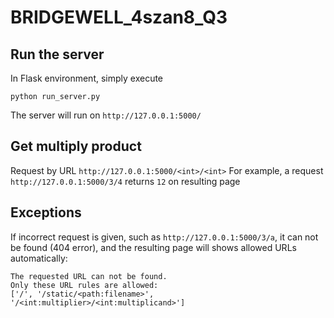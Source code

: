 # BRIDGEWELL_4szan8_Q3

## Run the server

In Flask environment, simply execute
```
python run_server.py
```
The server will run on `http://127.0.0.1:5000/`

## Get multiply product

Request by URL `http://127.0.0.1:5000/<int>/<int>`
For example, a request `http://127.0.0.1:5000/3/4` returns `12` on resulting page

## Exceptions

If incorrect request is given, such as `http://127.0.0.1:5000/3/a`, 
it can not be found (404 error), and the resulting page will shows 
allowed URLs automatically:
```
The requested URL can not be found.
Only these URL rules are allowed:
['/', '/static/<path:filename>', '/<int:multiplier>/<int:multiplicand>']
```